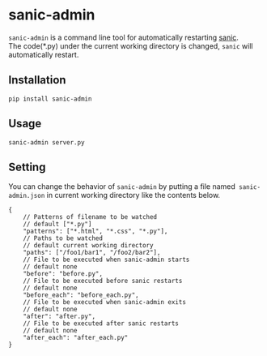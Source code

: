 # sanic-admin

`sanic-admin` is a command line tool for automatically restarting [sanic](https://github.com/channelcat/sanic).  
The code(*.py) under the current working directory is changed, `sanic` will automatically restart.

## Installation

```
pip install sanic-admin
```

## Usage

```
sanic-admin server.py
```

## Setting

You can change the behavior of `sanic-admin` by putting a file named` sanic-admin.json` in current working directory like the contents below.

```
{
    // Patterns of filename to be watched
    // default ["*.py"]
    "patterns": ["*.html", "*.css", "*.py"],
    // Paths to be watched
    // default current working directory
    "paths": ["/foo1/bar1", "/foo2/bar2"],
    // File to be executed when sanic-admin starts
    // default none
    "before": "before.py",
    // File to be executed before sanic restarts
    // default none
    "before_each": "before_each.py",
    // File to be executed when sanic-admin exits
    // default none
    "after": "after.py",
    // File to be executed after sanic restarts
    // default none
    "after_each": "after_each.py"
}
```
